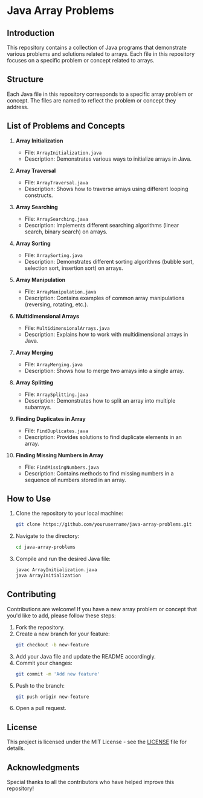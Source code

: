 # Java Array Problems

## Introduction
This repository contains a collection of Java programs that demonstrate various problems and solutions related to arrays. Each file in this repository focuses on a specific problem or concept related to arrays.

## Structure
Each Java file in this repository corresponds to a specific array problem or concept. The files are named to reflect the problem or concept they address.

## List of Problems and Concepts

1. **Array Initialization**
   - File: `ArrayInitialization.java`
   - Description: Demonstrates various ways to initialize arrays in Java.

2. **Array Traversal**
   - File: `ArrayTraversal.java`
   - Description: Shows how to traverse arrays using different looping constructs.

3. **Array Searching**
   - File: `ArraySearching.java`
   - Description: Implements different searching algorithms (linear search, binary search) on arrays.

4. **Array Sorting**
   - File: `ArraySorting.java`
   - Description: Demonstrates different sorting algorithms (bubble sort, selection sort, insertion sort) on arrays.

5. **Array Manipulation**
   - File: `ArrayManipulation.java`
   - Description: Contains examples of common array manipulations (reversing, rotating, etc.).

6. **Multidimensional Arrays**
   - File: `MultidimensionalArrays.java`
   - Description: Explains how to work with multidimensional arrays in Java.

7. **Array Merging**
   - File: `ArrayMerging.java`
   - Description: Shows how to merge two arrays into a single array.

8. **Array Splitting**
   - File: `ArraySplitting.java`
   - Description: Demonstrates how to split an array into multiple subarrays.

9. **Finding Duplicates in Array**
   - File: `FindDuplicates.java`
   - Description: Provides solutions to find duplicate elements in an array.

10. **Finding Missing Numbers in Array**
    - File: `FindMissingNumbers.java`
    - Description: Contains methods to find missing numbers in a sequence of numbers stored in an array.

## How to Use
1. Clone the repository to your local machine:
    ```sh
    git clone https://github.com/yourusername/java-array-problems.git
    ```
2. Navigate to the directory:
    ```sh
    cd java-array-problems
    ```
3. Compile and run the desired Java file:
    ```sh
    javac ArrayInitialization.java
    java ArrayInitialization
    ```

## Contributing
Contributions are welcome! If you have a new array problem or concept that you'd like to add, please follow these steps:
1. Fork the repository.
2. Create a new branch for your feature:
    ```sh
    git checkout -b new-feature
    ```
3. Add your Java file and update the README accordingly.
4. Commit your changes:
    ```sh
    git commit -m 'Add new feature'
    ```
5. Push to the branch:
    ```sh
    git push origin new-feature
    ```
6. Open a pull request.

## License
This project is licensed under the MIT License - see the [LICENSE](LICENSE) file for details.

## Acknowledgments
Special thanks to all the contributors who have helped improve this repository!

